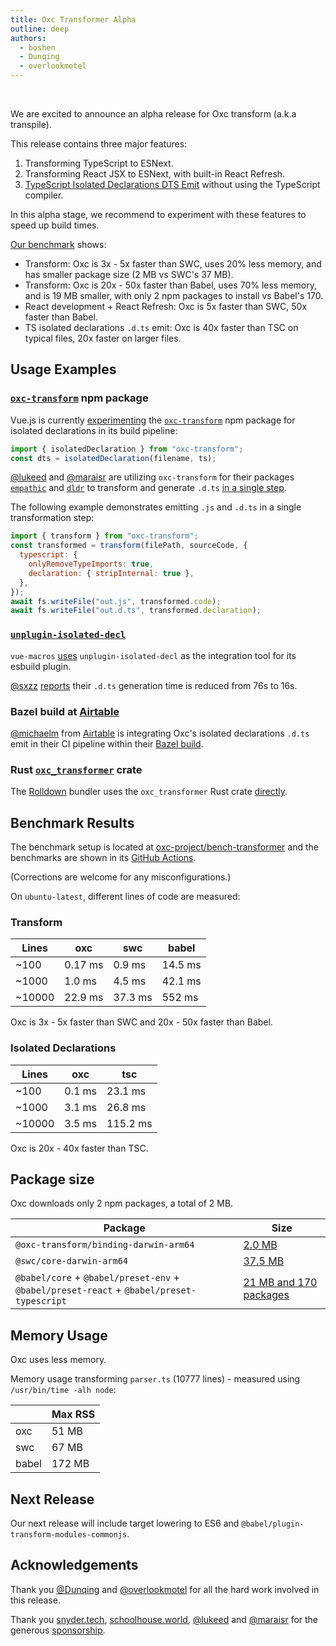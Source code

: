```yaml
---
title: Oxc Transformer Alpha
outline: deep
authors:
  - boshen
  - Dunqing
  - overlookmotel
---
```


<AppBlogPostHeader />

<br />

We are excited to announce an alpha release for Oxc transform (a.k.a transpile).

This release contains three major features:

1. Transforming TypeScript to ESNext.
2. Transforming React JSX to ESNext, with built-in React Refresh.
3. [TypeScript Isolated Declarations DTS Emit](https://www.typescriptlang.org/docs/handbook/release-notes/typescript-5-5.html#isolated-declarations) without using the TypeScript compiler.

In this alpha stage, we recommend to experiment with these features to speed up build times.

[Our benchmark](https://github.com/oxc-project/bench-transformer) shows:

- Transform: Oxc is 3x - 5x faster than SWC, uses 20% less memory, and has smaller package size (2 MB vs SWC's 37 MB).
- Transform: Oxc is 20x - 50x faster than Babel, uses 70% less memory, and is 19 MB smaller, with only 2 npm packages to install vs Babel's 170.
- React development + React Refresh: Oxc is 5x faster than SWC, 50x faster than Babel.
- TS isolated declarations `.d.ts` emit: Oxc is 40x faster than TSC on typical files, 20x faster on larger files.

## Usage Examples

### [`oxc-transform`](https://www.npmjs.com/package/oxc-transform) npm package

Vue.js is currently [experimenting](https://github.com/vuejs/core/blob/0895b2624b707ea1e75c41f2e1f75388e7a6f101/scripts/build-types.js#L20)
the [`oxc-transform`](https://www.npmjs.com/package/oxc-transform) npm package for isolated declarations in its build pipeline:

```javascript
import { isolatedDeclaration } from "oxc-transform";
const dts = isolatedDeclaration(filename, ts);
```

[@lukeed](https://github.com/lukeed) and [@maraisr](https://github.com/maraisr) are utilizing `oxc-transform`
for their packages
[`empathic`](https://github.com/lukeed/empathic) and [`dldr`](https://github.com/maraisr/dldr)
to transform and generate `.d.ts` [in a single step](https://github.com/lukeed/empathic/blob/b83a360ff55051590dec19aa913cd12da97fa3f8/scripts/build.ts#L45-L52).

The following example demonstrates emitting `.js` and `.d.ts` in a single transformation step:

```javascript
import { transform } from "oxc-transform";
const transformed = transform(filePath, sourceCode, {
  typescript: {
    onlyRemoveTypeImports: true,
    declaration: { stripInternal: true },
  },
});
await fs.writeFile("out.js", transformed.code);
await fs.writeFile("out.d.ts", transformed.declaration);
```

### [`unplugin-isolated-decl`](https://github.com/unplugin/unplugin-isolated-decl)

`vue-macros` [uses](https://github.com/vue-macros/vue-macros/blob/4247c7ba9189c630111e058245ce1412c8da9229/tsup.config.ts#L10) `unplugin-isolated-decl` as the integration tool for its esbuild plugin.

[@sxzz](https://github.com/sxzz) [reports](https://x.com/sanxiaozhizi/status/1821320327231893600) their `.d.ts` generation time is reduced from 76s to 16s.

### Bazel build at [Airtable](https://github.com/Airtable)

[@michaelm](https://github.com/MichaelMitchell-at) from [Airtable](https://github.com/Airtable)
is integrating Oxc's isolated declarations `.d.ts` emit in their CI pipeline within their [Bazel build](https://github.com/aspect-build/rules_ts/pull/697).

### Rust [`oxc_transformer`](https://crates.io/crates/oxc_transformer) crate

The [Rolldown](https://rolldown.rs) bundler uses the `oxc_transformer` Rust crate [directly](https://github.com/rolldown/rolldown/blob/3213e8fdb9e25f29295b6ec0d92fcc2ce03ce396/crates/rolldown/src/utils/pre_process_ecma_ast.rs#L67-L75).

## Benchmark Results

The benchmark setup is located at [oxc-project/bench-transformer](https://github.com/oxc-project/bench-transformer)
and the benchmarks are shown in its [GitHub Actions](https://github.com/oxc-project/bench-transformer/actions/workflows/ci.yml).

(Corrections are welcome for any misconfigurations.)

On `ubuntu-latest`, different lines of code are measured:

### Transform

| Lines  | oxc     | swc     | babel   |
| ------ | ------- | ------- | ------- |
| ~100   | 0.17 ms | 0.9 ms  | 14.5 ms |
| ~1000  | 1.0 ms  | 4.5 ms  | 42.1 ms |
| ~10000 | 22.9 ms | 37.3 ms | 552 ms  |

Oxc is 3x - 5x faster than SWC and 20x - 50x faster than Babel.

### Isolated Declarations

| Lines  | oxc    | tsc      |
| ------ | ------ | -------- |
| ~100   | 0.1 ms | 23.1 ms  |
| ~1000  | 3.1 ms | 26.8 ms  |
| ~10000 | 3.5 ms | 115.2 ms |

Oxc is 20x - 40x faster than TSC.

## Package size

Oxc downloads only 2 npm packages, a total of 2 MB.

| Package                                                                                  | Size                                                                                        |
| ---------------------------------------------------------------------------------------- | ------------------------------------------------------------------------------------------- |
| `@oxc-transform/binding-darwin-arm64`                                                    | [2.0 MB](https://www.npmjs.com/package/@oxc-transform/binding-darwin-arm64)                 |
| `@swc/core-darwin-arm64`                                                                 | [37.5 MB](https://www.npmjs.com/package/@swc/core-darwin-arm64)                             |
| `@babel/core` + `@babel/preset-env` + `@babel/preset-react` + `@babel/preset-typescript` | [21 MB and 170 packages](https://www.npmjs.com/package/@oxc-transform/binding-darwin-arm64) |

## Memory Usage

Oxc uses less memory.

Memory usage transforming `parser.ts` (10777 lines) - measured using `/usr/bin/time -alh node`:

|       | Max RSS |
| ----- | ------- |
| oxc   | 51 MB   |
| swc   | 67 MB   |
| babel | 172 MB  |

## Next Release

Our next release will include target lowering to ES6 and `@babel/plugin-transform-modules-commonjs`.

## Acknowledgements

Thank you [@Dunqing](https://github.com/dunqing) and [@overlookmotel](https://github.com/overlookmotel) for all the hard work involved in this release.

Thank you [snyder.tech](https://snyder.tech), [schoolhouse.world](https://schoolhouse.world), [@lukeed](https://github.com/lukeed) and [@maraisr](https://github.com/maraisr) for the generous [sponsorship](https://github.com/sponsors/boshen).

